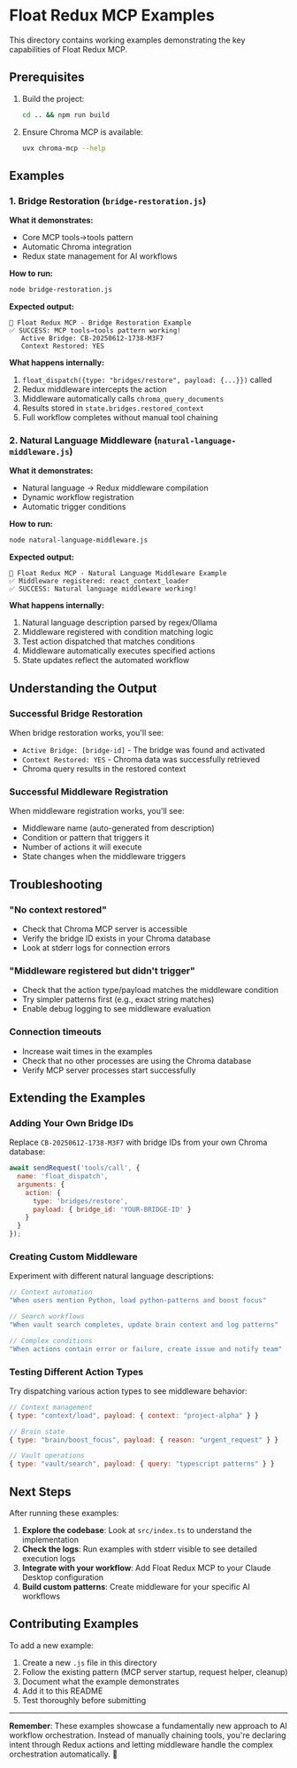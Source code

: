 # Float Redux MCP Examples

This directory contains working examples demonstrating the key capabilities of Float Redux MCP.

## Prerequisites

1. Build the project:
   ```bash
   cd .. && npm run build
   ```

2. Ensure Chroma MCP is available:
   ```bash
   uvx chroma-mcp --help
   ```

## Examples

### 1. Bridge Restoration (`bridge-restoration.js`)

**What it demonstrates:**
- Core MCP tools→tools pattern
- Automatic Chroma integration
- Redux state management for AI workflows

**How to run:**
```bash
node bridge-restoration.js
```

**Expected output:**
```
🌉 Float Redux MCP - Bridge Restoration Example
✅ SUCCESS: MCP tools→tools pattern working!
   Active Bridge: CB-20250612-1738-M3F7
   Context Restored: YES
```

**What happens internally:**
1. `float_dispatch({type: "bridges/restore", payload: {...}})` called
2. Redux middleware intercepts the action
3. Middleware automatically calls `chroma_query_documents` 
4. Results stored in `state.bridges.restored_context`
5. Full workflow completes without manual tool chaining

### 2. Natural Language Middleware (`natural-language-middleware.js`)

**What it demonstrates:**
- Natural language → Redux middleware compilation
- Dynamic workflow registration
- Automatic trigger conditions

**How to run:**
```bash
node natural-language-middleware.js
```

**Expected output:**
```
🧠 Float Redux MCP - Natural Language Middleware Example
✅ Middleware registered: react_context_loader
✅ SUCCESS: Natural language middleware working!
```

**What happens internally:**
1. Natural language description parsed by regex/Ollama
2. Middleware registered with condition matching logic
3. Test action dispatched that matches conditions
4. Middleware automatically executes specified actions
5. State updates reflect the automated workflow

## Understanding the Output

### Successful Bridge Restoration
When bridge restoration works, you'll see:
- `Active Bridge: [bridge-id]` - The bridge was found and activated
- `Context Restored: YES` - Chroma data was successfully retrieved
- Chroma query results in the restored context

### Successful Middleware Registration
When middleware registration works, you'll see:
- Middleware name (auto-generated from description)
- Condition or pattern that triggers it
- Number of actions it will execute
- State changes when the middleware triggers

## Troubleshooting

### "No context restored" 
- Check that Chroma MCP server is accessible
- Verify the bridge ID exists in your Chroma database
- Look at stderr logs for connection errors

### "Middleware registered but didn't trigger"
- Check that the action type/payload matches the middleware condition
- Try simpler patterns first (e.g., exact string matches)
- Enable debug logging to see middleware evaluation

### Connection timeouts
- Increase wait times in the examples
- Check that no other processes are using the Chroma database
- Verify MCP server processes start successfully

## Extending the Examples

### Adding Your Own Bridge IDs
Replace `CB-20250612-1738-M3F7` with bridge IDs from your own Chroma database:

```javascript
await sendRequest('tools/call', {
  name: 'float_dispatch',
  arguments: {
    action: {
      type: 'bridges/restore',
      payload: { bridge_id: 'YOUR-BRIDGE-ID' }
    }
  }
});
```

### Creating Custom Middleware
Experiment with different natural language descriptions:

```javascript
// Context automation
"When users mention Python, load python-patterns and boost focus"

// Search workflows  
"When vault search completes, update brain context and log patterns"

// Complex conditions
"When actions contain error or failure, create issue and notify team"
```

### Testing Different Action Types
Try dispatching various action types to see middleware behavior:

```javascript
// Context management
{ type: "context/load", payload: { context: "project-alpha" } }

// Brain state
{ type: "brain/boost_focus", payload: { reason: "urgent_request" } }

// Vault operations
{ type: "vault/search", payload: { query: "typescript patterns" } }
```

## Next Steps

After running these examples:

1. **Explore the codebase**: Look at `src/index.ts` to understand the implementation
2. **Check the logs**: Run examples with stderr visible to see detailed execution logs
3. **Integrate with your workflow**: Add Float Redux MCP to your Claude Desktop configuration
4. **Build custom patterns**: Create middleware for your specific AI workflows

## Contributing Examples

To add a new example:

1. Create a new `.js` file in this directory
2. Follow the existing pattern (MCP server startup, request helper, cleanup)
3. Document what the example demonstrates
4. Add it to this README
5. Test thoroughly before submitting

---

**Remember**: These examples showcase a fundamentally new approach to AI workflow orchestration. Instead of manually chaining tools, you're declaring intent through Redux actions and letting middleware handle the complex orchestration automatically. 🚀